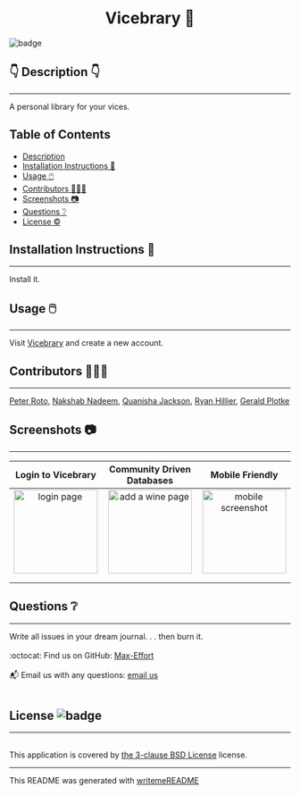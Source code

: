 
  <h1 align="center">Vicebrary 🎉 </h1>
    
  ![badge](https://img.shields.io/badge/license-BSD_3_Clause-brightgreen)<br />
  
  ## 👇  Description  👇
---
  
  A personal library for your vices.
 
  ## Table of Contents 
  - [Description](#--description--)
  - [Installation Instructions 📣](#installation-instructions-)
  - [Usage 🖱️](#usage-️)
  - [Contributors 🧑‍🤝‍🧑](#contributors-)
  - [Screenshots 📷](#screenshots-)
  - [Questions ❔](#questions-)
  - [License ©️](#license-️)
    
  ## Installation Instructions 📣
---

  Install it.
  
  ## Usage 🖱️
---
Visit [Vicebrary](http://vicebrary.herokuapp.com) and create a new account. 
  
  ## Contributors 🧑‍🤝‍🧑
---
  [Peter Roto](http://github.com/PRoto133), [Nakshab Nadeem](http://github.com/nnadeem75), [Quanisha Jackson](http://github.com/jquanisha), [Ryan Hillier](http://github.com/Ryan1992186), [Gerald Plotke](http://github.com/gplotke)
  
  ## Screenshots 📷
---

  |  Login to Vicebrary                              | Community Driven Databases                              | Mobile Friendly                               | 
  |:------------------------------------------------------:|:------------------------------------------------------:|:------------------------------------------------------:|
  | <img alt="login page" href="https://rb.gy/jzbfvm" src="https://rb.gy/jzbfvm" width="150" height="150"> |<img alt="add a wine page" href="https://rb.gy/jzbfvm" src="https://rb.gy/jzbfvm" width="150" height="150">|<img alt="mobile screenshot" href="https://rb.gy/jzbfvm" src="https://rb.gy/jzbfvm" width="150" height="150">|
  |                                                        |                                                        |                                                        |
  |                                                        |                                                        |                                                        |   


  ## Questions ❔

---

  Write all issues in your dream journal. . . then burn it.<br />
  <br />
  :octocat: Find us on GitHub: [Max-Effort](https://github.com/Max-Effort)<br />
  <br />
  📬 Email us with any questions: [email us](support@peteroto.com)<br /><br />
  
  ## License ![badge](https://img.shields.io/badge/license-BSD_3_Clause-brightgreen)
---
  <br />
  This application is covered by <a href="https://opensource.org/licenses/BSD-3-Clause"> the 3-clause BSD License</a> license. 

  --------------------------- 
 

  This README was generated with [writemeREADME](https://github.com/proto133/writemeREADME) 
  
